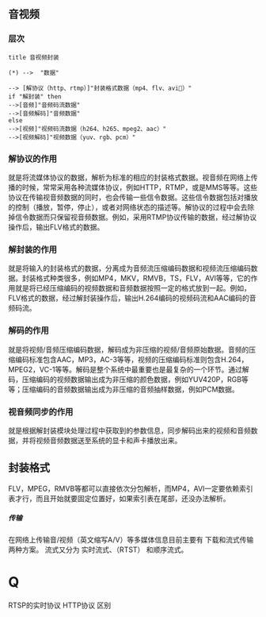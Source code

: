 

## 音视频

### 层次

```plantuml
title 音视频封装

(*) -->  "数据"

--> [解协议（http、rtmp）]"封装格式数据（mp4、flv、avi）"
if "解封装" then
-->[音频]"音频码流数据"
-->[音频解码]"音频数据"
else 
-->[视频]"视频码流数据（h264、h265、mpeg2、aac）"
-->[视频解码]"视频数据（yuv、rgb、pcm）"

```

### 解协议的作用
就是将流媒体协议的数据，解析为标准的相应的封装格式数据。视音频在网络上传播的时候，常常采用各种流媒体协议，例如HTTP，RTMP，或是MMS等等。这些协议在传输视音频数据的同时，也会传输一些信令数据。这些信令数据包括对播放的控制（播放，暂停，停止），或者对网络状态的描述等。解协议的过程中会去除掉信令数据而只保留视音频数据。例如，采用RTMP协议传输的数据，经过解协议操作后，输出FLV格式的数据。

### 解封装的作用
就是将输入的封装格式的数据，分离成为音频流压缩编码数据和视频流压缩编码数据。封装格式种类很多，例如MP4，MKV，RMVB，TS，FLV，AVI等等，它的作用就是将已经压缩编码的视频数据和音频数据按照一定的格式放到一起。例如，FLV格式的数据，经过解封装操作后，输出H.264编码的视频码流和AAC编码的音频码流。

### 解码的作用
就是将视频/音频压缩编码数据，解码成为非压缩的视频/音频原始数据。音频的压缩编码标准包含AAC，MP3，AC-3等等，视频的压缩编码标准则包含H.264，MPEG2，VC-1等等。解码是整个系统中最重要也是最复杂的一个环节。通过解码，压缩编码的视频数据输出成为非压缩的颜色数据，例如YUV420P，RGB等等；压缩编码的音频数据输出成为非压缩的音频抽样数据，例如PCM数据。

### 视音频同步的作用
就是根据解封装模块处理过程中获取到的参数信息，同步解码出来的视频和音频数据，并将视频音频数据送至系统的显卡和声卡播放出来。




## 封装格式
FLV，MPEG，RMVB等都可以直接依次分包解析，而MP4，AVI一定要依赖索引表才行，而且开始就要固定位置好，如果索引表在尾部，还没办法解析。


##### 传输
在网络上传输音/视频（英文缩写A/V）等多媒体信息目前主要有
下载和流式传输两种方案。
流式又分为 
实时流式、（RTST）
和顺序流式。

# Q
RTSP的实时协议 HTTP协议 区别